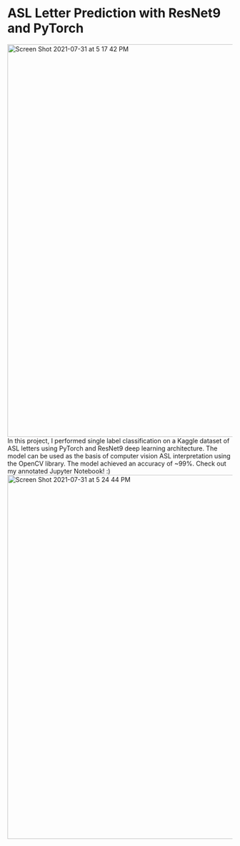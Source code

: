 # ASL Letter Prediction with ResNet9 and PyTorch
<img width="880" alt="Screen Shot 2021-07-31 at 5 17 42 PM" src="https://user-images.githubusercontent.com/38734806/127797275-080de4d1-05c3-4b79-ab05-c5c6609bf2a2.png">
In this project, I performed single label classification on a Kaggle dataset of ASL letters using PyTorch and ResNet9 deep learning architecture. The model can be used as the basis of computer vision ASL interpretation using the OpenCV library. The model achieved an accuracy of ~99%. Check out my annotated Jupyter Notebook! :)
<img width="816" alt="Screen Shot 2021-07-31 at 5 24 44 PM" src="https://user-images.githubusercontent.com/38734806/127797272-738cf37f-4730-433a-9536-8a3a5b4788e2.png">
